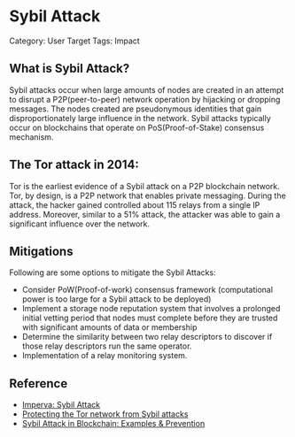 # Sybil Attack

Category: User Target
Tags: Impact

## What is Sybil Attack?
Sybil attacks occur when large amounts of nodes are created in an attempt to disrupt a P2P(peer-to-peer) network operation by hijacking or dropping messages. The nodes created are pseudonymous identities that gain disproportionately large influence in the network. Sybil attacks typically occur on blockchains that operate on PoS(Proof-of-Stake) consensus mechanism.


## The Tor attack in 2014:
Tor is the earliest evidence of a Sybil attack on a P2P blockchain network. Tor, by design, is a P2P network that enables private messaging. During the attack, the hacker gained controlled about 115 relays from a single IP address. Moreover, similar to a 51% attack, the attacker was able to gain a significant influence over the network.


## Mitigations
Following are some options to mitigate the Sybil Attacks:
- Consider PoW(Proof-of-work) consensus framework (computational power is too large for a Sybil attack to be deployed)
- Implement a storage node reputation system that involves a prolonged initial vetting period that nodes must complete before they are trusted with significant amounts of data or membership
- Determine the similarity between two relay descriptors to discover if those relay descriptors run the same operator.
- Implementation of a relay monitoring system.

## Reference
- [Imperva: Sybil Attack](https://www.imperva.com/learn/application-security/sybil-attack/)
- [Protecting the Tor network from Sybil attacks
](https://petsymposium.org/2015/papers/winter-sybil-hotpets2015.pdf)
- [Sybil Attack in Blockchain: Examples & Prevention](https://hacken.io/insights/sybil-attacks/)
